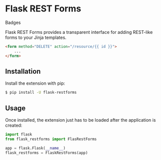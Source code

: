 # Flask REST Forms

Badges

Flask REST Forms provides a transparent interface for adding REST-like forms to your Jinja templates.

```html
<form method="DELETE" action="/resource/{{ id }}">
    ...
</form>
```

## Installation

Install the extension with pip:

```sh
$ pip install -U flask-restforms
```

## Usage

Once installed, the extension just has to be loaded after the application is created:

```py
import flask
from flask_restforms import FlasRestForms

app = flask.Flask(__name__)
flask_restforms = FlaskRestForms(app)
```
